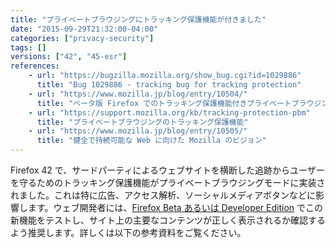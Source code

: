 ```yaml
---
title: "プライベートブラウジングにトラッキング保護機能が付きました"
date: "2015-09-29T21:32:00-04:00"
categories: ["privacy-security"]
tags: []
versions: ["42", "45-esr"]
references:
    - url: "https://bugzilla.mozilla.org/show_bug.cgi?id=1029886"
      title: "Bug 1029886 - tracking bug for tracking protection"
    - url: "https://www.mozilla.jp/blog/entry/10504/"
      title: "ベータ版 Firefox でのトラッキング保護機能付きプライベートブラウジングのテストにご参加ください"
    - url: "https://support.mozilla.org/kb/tracking-protection-pbm"
      title: "プライベートブラウジングのトラッキング保護機能"
    - url: "https://www.mozilla.jp/blog/entry/10505/"
      title: "健全で持続可能な Web に向けた Mozilla のビジョン"
---
```

Firefox 42 で、サードパーティによるウェブサイトを横断した追跡からユーザーを守るためのトラッキング保護機能がプライベートブラウジングモードに実装されました。これは特に広告、アクセス解析、ソーシャルメディアボタンなどに影響します。ウェブ開発者には、[Firefox Beta あるいは Developer Edition](https://www.mozilla.org/firefox/channel/) でこの新機能をテストし、サイト上の主要なコンテンツが正しく表示されるか確認するよう推奨します。詳しくは以下の参考資料をご覧ください。
